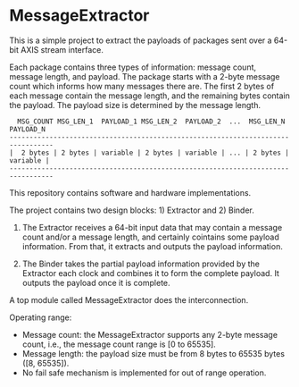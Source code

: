 # MessageExtractor

This is a simple project to extract the payloads of packages sent over a 64-bit AXIS stream interface.

Each package contains three types of information: message count, message length, and payload.
The package starts with a 2-byte message count which informs how many messages there are.
The first 2 bytes of each message contain the message length, and the remaining bytes contain the payload.
The payload size is determined by the message length.

```
  MSG_COUNT MSG_LEN_1  PAYLOAD_1 MSG_LEN_2  PAYLOAD_2  ...  MSG_LEN_N  PAYLOAD_N 
---------------------------------------------------------------------------------
|  2 bytes | 2 bytes | variable | 2 bytes | variable | ... | 2 bytes | variable |
---------------------------------------------------------------------------------
```

This repository contains software and hardware implementations.

The project contains two design blocks: 1) Extractor and 2) Binder.

1) The Extractor receives a 64-bit input data that may contain a message count and/or a message length, and certainly cointains some payload information.
From that, it extracts and outputs the payload information.

2) The Binder takes the partial payload information provided by the Extractor each clock and combines it to form the complete payload.
It outputs the payload once it is complete.

A top module called MessageExtractor does the interconnection.

Operating range:
- Message count: the MessageExtractor supports any 2-byte message count, i.e., the message count range is [0 to 65535].
- Message length: the payload size must be from 8 bytes to 65535 bytes ([8, 65535]).
- No fail safe mechanism is implemented for out of range operation.
